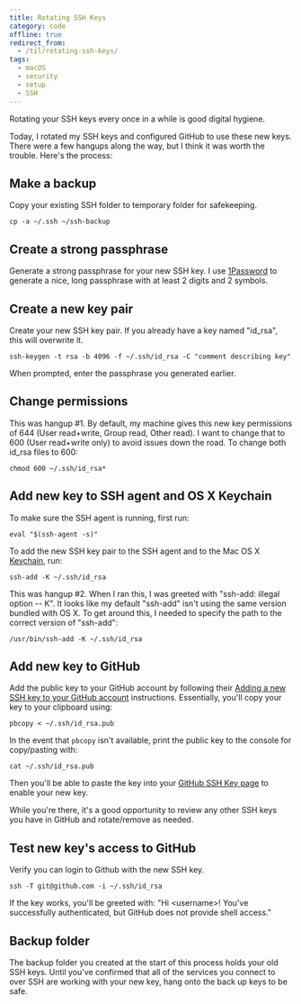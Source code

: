 ```yaml
---
title: Rotating SSH Keys
category: code
offline: true
redirect_from:
  - /til/rotating-ssh-keys/
tags:
  - macOS
  - security
  - setup
  - SSH
---
```


Rotating your SSH keys every once in a while is good digital hygiene.

Today, I rotated my SSH keys and configured GitHub to use these new keys. There were a few hangups along the way, but I think it was worth the trouble. Here's the process:

## Make a backup

Copy your existing SSH folder to temporary folder for safekeeping.

`cp -a ~/.ssh ~/ssh-backup`

## Create a strong passphrase

Generate a strong passphrase for your new SSH key. I use [1Password](https://agilebits.com/onepassword) to generate a nice, long passphrase with at least 2 digits and 2 symbols.

## Create a new key pair

Create your new SSH key pair. If you already have a key named "id_rsa", this will overwrite it.

`ssh-keygen -t rsa -b 4096 -f ~/.ssh/id_rsa -C "comment describing key"`

When prompted, enter the passphrase you generated earlier.

## Change permissions

This was hangup #1. By default, my machine gives this new key permissions of 644 (User read+write, Group read, Other read). I want to change that to 600 (User read+write only) to avoid issues down the road. To change both id_rsa files to 600:

`chmod 600 ~/.ssh/id_rsa*`

## Add new key to SSH agent and OS X Keychain

To make sure the SSH agent is running, first run:

`eval "$(ssh-agent -s)"`

To add the new SSH key pair to the SSH agent and to the Mac OS X [Keychain](<https://en.wikipedia.org/wiki/Keychain_(software)>), run:

`ssh-add -K ~/.ssh/id_rsa`

This was hangup #2. When I ran this, I was greeted with "ssh-add: illegal option -- K". It looks like my default "ssh-add" isn't using the same version bundled with OS X. To get around this, I needed to specify the path to the correct version of "ssh-add":

`/usr/bin/ssh-add -K ~/.ssh/id_rsa`

## Add new key to GitHub

Add the public key to your GitHub account by following their [Adding a new SSH key to your GitHub account](https://help.github.com/articles/adding-a-new-ssh-key-to-your-github-account/) instructions. Essentially, you'll copy your key to your clipboard using:

`pbcopy < ~/.ssh/id_rsa.pub`

In the event that `pbcopy` isn't available, print the public key to the console for copy/pasting with:

`cat ~/.ssh/id_rsa.pub`

Then you'll be able to paste the key into your [GitHub SSH Key page](https://github.com/settings/ssh) to enable your new key.

While you're there, it's a good opportunity to review any other SSH keys you have in GitHub and rotate/remove as needed.

## Test new key's access to GitHub

Verify you can login to Github with the new SSH key.

`ssh -T git@github.com -i ~/.ssh/id_rsa`

If the key works, you'll be greeted with:
"Hi &lt;username&gt;! You've successfully authenticated, but GitHub does not provide shell access."

## Backup folder

The backup folder you created at the start of this process holds your old SSH keys. Until you've confirmed that all of the services you connect to over SSH are working with your new key, hang onto the back up keys to be safe.
